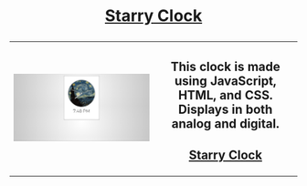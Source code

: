 # <a href="https://evanwiorek.github.io/Starry-Clock/"><p align="center">Starry Clock</p></a>

<table>
<td style="width:50%">
<img src="./assets/screenshot.PNG" width="2000px">
<td style="width:100%">
<h2 align="center">This clock is made using JavaScript, HTML, and CSS. Displays in both analog and digital.</h2>
<h2><a href="https://evanwiorek.github.io/Starry-Clock/"><p align="center">Starry Clock</p></a></h2>
</table>
